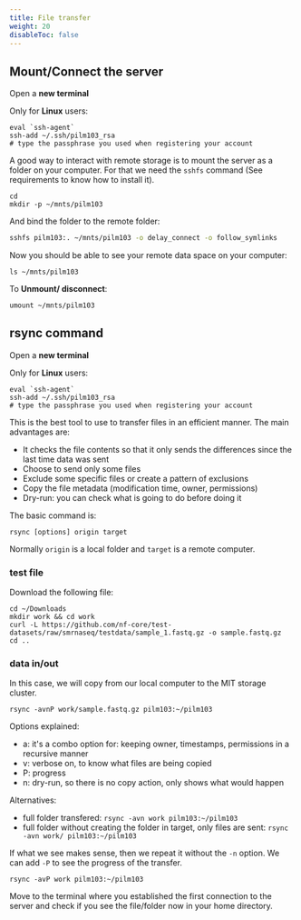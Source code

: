 ```yaml
---
title: File transfer
weight: 20
disableToc: false
---
```


## Mount/Connect the server

Open a **new terminal**

Only for **Linux** users:

```
eval `ssh-agent`
ssh-add ~/.ssh/pilm103_rsa
# type the passphrase you used when registering your account
```

A good way to interact with remote storage is to mount the server as a folder on your computer. For that we need the `sshfs` command (See requirements to know how to install it).

```
cd
mkdir -p ~/mnts/pilm103
```

And bind the folder to the remote folder:

```bash
sshfs pilm103:. ~/mnts/pilm103 -o delay_connect -o follow_symlinks
```

Now you should be able to see your remote data space on your computer:

`ls ~/mnts/pilm103`

To **Unmount/ disconnect**:

```
umount ~/mnts/pilm103
```

## rsync command

Open a **new terminal**

Only for **Linux** users:
```
eval `ssh-agent`
ssh-add ~/.ssh/pilm103_rsa
# type the passphrase you used when registering your account
```

This is the best tool to use to transfer files in an efficient manner. The main advantages are:

* It checks the file contents so that it only sends the differences since the last time data was sent 
* Choose to send only some files
* Exclude some specific files or create a pattern of exclusions
* Copy the file metadata (modification time, owner, permissions)
* Dry-run: you can check what is going to do before doing it

The basic command is:

`rsync [options] origin target`

Normally `origin` is a local folder and `target` is a remote computer.

### test file

Download the following file:

```
cd ~/Downloads
mkdir work && cd work
curl -L https://github.com/nf-core/test-datasets/raw/smrnaseq/testdata/sample_1.fastq.gz -o sample.fastq.gz
cd ..
```

### data in/out

In this case, we will copy from our local computer to the MIT storage cluster.

`rsync -avnP work/sample.fastq.gz pilm103:~/pilm103`

Options explained:

* a: it's a combo option for: keeping owner, timestamps, permissions in a recursive manner
* v: verbose on, to know what files are being copied
* P: progress
* n: dry-run, so there is no copy action, only shows what would happen 

Alternatives:

* full folder transfered: `rsync -avn work pilm103:~/pilm103`
* full folder without creating the folder in target, only files are sent: `rsync -avn work/ pilm103:~/pilm103`

If what we see makes sense, then we repeat it without the `-n` option. We can add `-P` to see the progress of the transfer.

`rsync -avP work pilm103:~/pilm103`

Move to the terminal where you established the first connection to the server and check if you see the file/folder now in your home directory.

